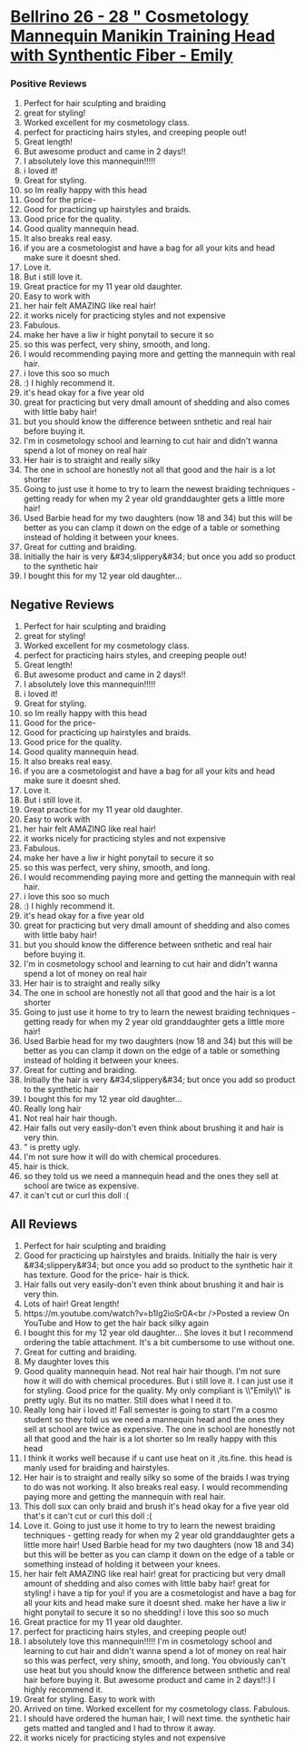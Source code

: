 # [Bellrino 26 - 28 &quot; Cosmetology Mannequin Manikin Training Head with Synthentic Fiber - Emily](https://products.checkmycream.com/products/Bellrino-26-28-&quot;-Cosmetology-Mannequin-Manikin-Training-Head-with-Synthentic-Fiber-Emily.html)

### Positive Reviews

<ol>
      <li>Perfect for hair sculpting and braiding</li>
      <li>great for styling!</li>
      <li>Worked excellent for my cosmetology class.</li>
      <li>perfect for practicing hairs styles, and creeping people out!</li>
      <li>Great length!</li>
      <li>But awesome product and came in 2 days!!</li>
      <li>I absolutely love this mannequin!!!!!</li>
      <li>i loved it!</li>
      <li>Great for styling.</li>
      <li>so Im really happy with this head</li>
      <li>Good for the price-</li>
      <li>Good for practicing up hairstyles and  braids.  </li>
      <li>Good price for the quality.</li>
      <li>Good quality mannequin head.</li>
      <li>It also breaks real easy.  </li>
      <li>if you are a cosmetologist and have a bag for all your kits and head make sure it doesnt shed.</li>
      <li>Love it.</li>
      <li>But i still love it.</li>
      <li>Great practice for my 11 year old daughter.</li>
      <li>Easy to work with</li>
      <li>her hair felt AMAZING like real hair!</li>
      <li>it works nicely for practicing styles and not expensive</li>
      <li>Fabulous.</li>
      <li>make her have a liw ir hight ponytail to secure it so</li>
      <li>so this was perfect, very shiny, smooth, and long.</li>
      <li>I would recommending paying more and getting the mannequin with real hair.</li>
      <li>i love this soo so much</li>
      <li>:) I highly recommend it.</li>
      <li>it&#x27;s head okay for a five year old</li>
      <li>great for practicing but very dmall amount of shedding and also comes with little baby hair!</li>
      <li>but you should know the difference between snthetic and real hair before buying it.</li>
      <li>I&#x27;m in cosmetology school and learning to cut hair and didn&#x27;t wanna spend a lot of money on real hair</li>
      <li>Her hair is to straight and really silky</li>
      <li>The one in school are honestly not all that good and the hair is a lot shorter</li>
      <li>Going to just use it home to try to learn the newest braiding techniques - getting ready for when my 2 year old granddaughter gets a little more hair!</li>
      <li>Used Barbie head for my two daughters (now 18 and 34) but this will be better as you can clamp it down on the edge of a table or something instead of holding it between your knees.</li>
      <li>Great for cutting and braiding.</li>
      <li>Initially the hair is very &amp;#34;slippery&amp;#34; but once you add so product to the synthetic hair</li>
      <li>I bought this for my 12 year old daughter...</li>
</ol>


<h2>Negative Reviews</h2>
<ol>
<li> Perfect for hair sculpting and braiding</li>
<li> great for styling!</li>
<li> Worked excellent for my cosmetology class.</li>
<li> perfect for practicing hairs styles, and creeping people out!</li>
<li> Great length!</li>
<li> But awesome product and came in 2 days!!</li>
<li> I absolutely love this mannequin!!!!!</li>
<li> i loved it!</li>
<li> Great for styling.</li>
<li> so Im really happy with this head</li>
<li> Good for the price-</li>
<li> Good for practicing up hairstyles and  braids.  </li>
<li> Good price for the quality.</li>
<li> Good quality mannequin head.</li>
<li> It also breaks real easy.  </li>
<li> if you are a cosmetologist and have a bag for all your kits and head make sure it doesnt shed.</li>
<li> Love it.</li>
<li> But i still love it.</li>
<li> Great practice for my 11 year old daughter.</li>
<li> Easy to work with</li>
<li> her hair felt AMAZING like real hair!</li>
<li> it works nicely for practicing styles and not expensive</li>
<li> Fabulous.</li>
<li> make her have a liw ir hight ponytail to secure it so</li>
<li> so this was perfect, very shiny, smooth, and long.</li>
<li> I would recommending paying more and getting the mannequin with real hair.</li>
<li> i love this soo so much</li>
<li> :) I highly recommend it.</li>
<li> it&#x27;s head okay for a five year old</li>
<li> great for practicing but very dmall amount of shedding and also comes with little baby hair!</li>
<li> but you should know the difference between snthetic and real hair before buying it.</li>
<li> I&#x27;m in cosmetology school and learning to cut hair and didn&#x27;t wanna spend a lot of money on real hair</li>
<li> Her hair is to straight and really silky</li>
<li> The one in school are honestly not all that good and the hair is a lot shorter</li>
<li> Going to just use it home to try to learn the newest braiding techniques - getting ready for when my 2 year old granddaughter gets a little more hair!</li>
<li> Used Barbie head for my two daughters (now 18 and 34) but this will be better as you can clamp it down on the edge of a table or something instead of holding it between your knees.</li>
<li> Great for cutting and braiding.</li>
<li> Initially the hair is very &amp;#34;slippery&amp;#34; but once you add so product to the synthetic hair</li>
<li> I bought this for my 12 year old daughter...</li>
<li> Really long hair</li>
<li> Not real hair hair though.</li>
<li> Hair falls out very easily-don&#x27;t even think about brushing it and hair is very thin.</li>
<li> &quot; is pretty ugly.</li>
<li> I&#x27;m not sure how it will do with chemical procedures.</li>
<li> hair is thick.</li>
<li> so they told us we need a mannequin head and the ones they sell at school are twice as expensive.  </li>
<li> it can&#x27;t cut or curl this doll :(</li>
</ol>

<h2>All Reviews</h2>

<ol>
    <li> Perfect for hair sculpting and braiding</li>
    <li> Good for practicing up hairstyles and  braids.  Initially the hair is very &amp;#34;slippery&amp;#34; but once you add so product to the synthetic hair it has texture.  Good for the price- hair is thick.</li>
    <li> Hair falls out very easily-don&#x27;t even think about brushing it and hair is very thin.</li>
    <li> Lots of hair! Great length!</li>
    <li> https://m.youtube.com/watch?v&#x3D;b1lg2ioSr0A&lt;br /&gt;Posted a review On YouTube and How to get the hair back silky again</li>
    <li> I bought this for my 12 year old daughter... She loves it but I recommend ordering the table attachment.  It&#x27;s a bit cumbersome to use without one.</li>
    <li> Great for cutting and braiding.</li>
    <li> My daughter loves this</li>
    <li> Good quality mannequin head. Not real hair hair though. I&#x27;m not sure how it will do with chemical procedures. But i still love it. I can just use it for styling. Good price for the quality. My only compliant is \\&quot;Emily\\&quot; is pretty ugly. But its no matter. Still does what I need it to.</li>
    <li> Really long hair i loved it! Fall semester is going to start I&#x27;m a cosmo  student so they told us we need a mannequin head and the ones they sell at school are twice as expensive.  The one in school are honestly not all that good and the hair is a lot shorter so Im really happy with this head</li>
    <li> I think it works well because if u cant use heat on it ,its.fine. this head is manly used for braiding and hairstyles.</li>
    <li> Her hair is to straight and really silky so some of the braids I was trying to do was not working.  It also breaks real easy.  I would recommending paying more and getting the mannequin with real hair.</li>
    <li> This doll sux can only braid and brush it&#x27;s head okay for a five year old that&#x27;s it can&#x27;t cut or curl this doll :(</li>
    <li> Love it. Going to just use it home to try to learn the newest braiding techniques - getting ready for when my 2 year old granddaughter gets a little more hair! Used Barbie head for my two daughters (now 18 and 34) but this will be better as you can clamp it down on the edge of a table or something instead of holding it between your knees.</li>
    <li> her hair felt AMAZING like real hair! great for practicing but very dmall amount of shedding and also comes with little baby hair! great for styling! i have a tip for you! if you are a cosmetologist and have a bag for all your kits and head make sure it doesnt shed. make her have a liw ir hight ponytail to secure it so no shedding! i love this soo so much</li>
    <li> Great practice for my 11 year old daughter.</li>
    <li> perfect for practicing hairs styles, and creeping people out!</li>
    <li> I absolutely love this mannequin!!!!! I&#x27;m in cosmetology school and learning to cut hair and didn&#x27;t wanna spend a lot of money on real hair so this was perfect, very shiny, smooth, and long. You obviously can&#x27;t use heat but you should know the difference between snthetic and real hair before buying it. But awesome product and came in 2 days!!:) I highly recommend it.</li>
    <li> Great for styling. Easy to work with</li>
    <li> Arrived on time. Worked excellent for my cosmetology class. Fabulous.</li>
    <li> I should have ordered the human hair, I will next time. the synthetic hair gets matted and tangled and I had to throw it away.</li>
    <li> it works nicely for practicing styles and not expensive</li>
</ol>




